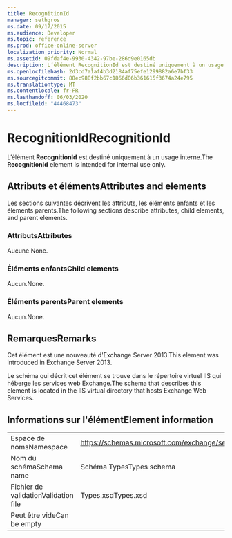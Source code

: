 ```yaml
---
title: RecognitionId
manager: sethgros
ms.date: 09/17/2015
ms.audience: Developer
ms.topic: reference
ms.prod: office-online-server
localization_priority: Normal
ms.assetid: 09fdaf4e-9930-4342-97be-286d9e0165db
description: L’élément RecognitionId est destiné uniquement à un usage interne.
ms.openlocfilehash: 2d3cd7a1af4b3d2184af75efe1299882a6e7bf33
ms.sourcegitcommit: 88ec988f2bb67c1866d06b361615f3674a24e795
ms.translationtype: MT
ms.contentlocale: fr-FR
ms.lasthandoff: 06/03/2020
ms.locfileid: "44468473"
---
```

# <a name="recognitionid"></a><span data-ttu-id="33042-103">RecognitionId</span><span class="sxs-lookup"><span data-stu-id="33042-103">RecognitionId</span></span>

<span data-ttu-id="33042-104">L’élément **RecognitionId** est destiné uniquement à un usage interne.</span><span class="sxs-lookup"><span data-stu-id="33042-104">The **RecognitionId** element is intended for internal use only.</span></span> 

## <a name="attributes-and-elements"></a><span data-ttu-id="33042-105">Attributs et éléments</span><span class="sxs-lookup"><span data-stu-id="33042-105">Attributes and elements</span></span>

<span data-ttu-id="33042-106">Les sections suivantes décrivent les attributs, les éléments enfants et les éléments parents.</span><span class="sxs-lookup"><span data-stu-id="33042-106">The following sections describe attributes, child elements, and parent elements.</span></span>
  
### <a name="attributes"></a><span data-ttu-id="33042-107">Attributs</span><span class="sxs-lookup"><span data-stu-id="33042-107">Attributes</span></span>

<span data-ttu-id="33042-108">Aucune.</span><span class="sxs-lookup"><span data-stu-id="33042-108">None.</span></span>
  
### <a name="child-elements"></a><span data-ttu-id="33042-109">Éléments enfants</span><span class="sxs-lookup"><span data-stu-id="33042-109">Child elements</span></span>

<span data-ttu-id="33042-110">Aucun.</span><span class="sxs-lookup"><span data-stu-id="33042-110">None.</span></span>
  
### <a name="parent-elements"></a><span data-ttu-id="33042-111">Éléments parents</span><span class="sxs-lookup"><span data-stu-id="33042-111">Parent elements</span></span>

<span data-ttu-id="33042-112">Aucun.</span><span class="sxs-lookup"><span data-stu-id="33042-112">None.</span></span>
  
## <a name="remarks"></a><span data-ttu-id="33042-113">Remarques</span><span class="sxs-lookup"><span data-stu-id="33042-113">Remarks</span></span>

<span data-ttu-id="33042-114">Cet élément est une nouveauté d'Exchange Server 2013.</span><span class="sxs-lookup"><span data-stu-id="33042-114">This element was introduced in Exchange Server 2013.</span></span>
  
<span data-ttu-id="33042-115">Le schéma qui décrit cet élément se trouve dans le répertoire virtuel IIS qui héberge les services web Exchange.</span><span class="sxs-lookup"><span data-stu-id="33042-115">The schema that describes this element is located in the IIS virtual directory that hosts Exchange Web Services.</span></span>
  
## <a name="element-information"></a><span data-ttu-id="33042-116">Informations sur l'élément</span><span class="sxs-lookup"><span data-stu-id="33042-116">Element information</span></span>

|||
|:-----|:-----|
|<span data-ttu-id="33042-117">Espace de noms</span><span class="sxs-lookup"><span data-stu-id="33042-117">Namespace</span></span>  <br/> |https://schemas.microsoft.com/exchange/services/2006/types  <br/> |
|<span data-ttu-id="33042-118">Nom du schéma</span><span class="sxs-lookup"><span data-stu-id="33042-118">Schema name</span></span>  <br/> |<span data-ttu-id="33042-119">Schéma Types</span><span class="sxs-lookup"><span data-stu-id="33042-119">Types schema</span></span>  <br/> |
|<span data-ttu-id="33042-120">Fichier de validation</span><span class="sxs-lookup"><span data-stu-id="33042-120">Validation file</span></span>  <br/> |<span data-ttu-id="33042-121">Types.xsd</span><span class="sxs-lookup"><span data-stu-id="33042-121">Types.xsd</span></span>  <br/> |
|<span data-ttu-id="33042-122">Peut être vide</span><span class="sxs-lookup"><span data-stu-id="33042-122">Can be empty</span></span>  <br/> ||
   

